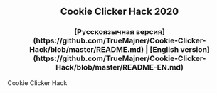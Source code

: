 <h2 align="center">Cookie Clicker Hack 2020</h2> 
<h3 align="center">[Русскоязычная версия](https://github.com/TrueMajner/Cookie-Clicker-Hack/blob/master/README.md) | [English version](https://github.com/TrueMajner/Cookie-Clicker-Hack/blob/master/README-EN.md)</h3> 

Cookie Clicker Hack
